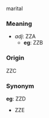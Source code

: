 marital
### Meaning
+ _adj_: ZZA
    + __eg__: ZZB

### Origin

ZZC

### Synonym

__eg__: ZZD

+ ZZE


